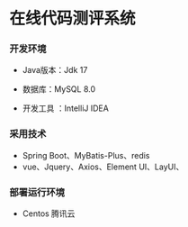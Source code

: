 # 在线代码测评系统

### 开发环境

- Java版本：Jdk 17

- 数据库：MySQL 8.0

- 开发工具 ：IntelliJ IDEA

### 采用技术
- Spring Boot、MyBatis-Plus、redis
- vue、Jquery、Axios、Element UI、LayUI、

### 部署运行环境

- Centos 腾讯云

